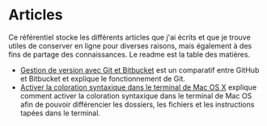 # Articles

Ce référentiel stocke les différents articles que j'ai écrits et que je trouve utiles  de conserver en ligne pour diverses raisons, mais également à des fins de partage des connaissances. Le readme est la table des matières.

* [Gestion de version avec Git et Bitbucket](https://github.com/Pixelus/Articles/blob/master/git_bitbucket.md) est un comparatif entre GitHub et Bitbucket et explique le fonctionnement de Git.   
* [Activer la coloration syntaxique dans le terminal de Mac OS X](https://github.com/Pixelus/Articles/blob/master/coloration_mac_os.md) explique comment activer la coloration syntaxique dans le terminal de Mac OS afin de pouvoir différencier les dossiers, les fichiers et les instructions tapées dans le terminal.
